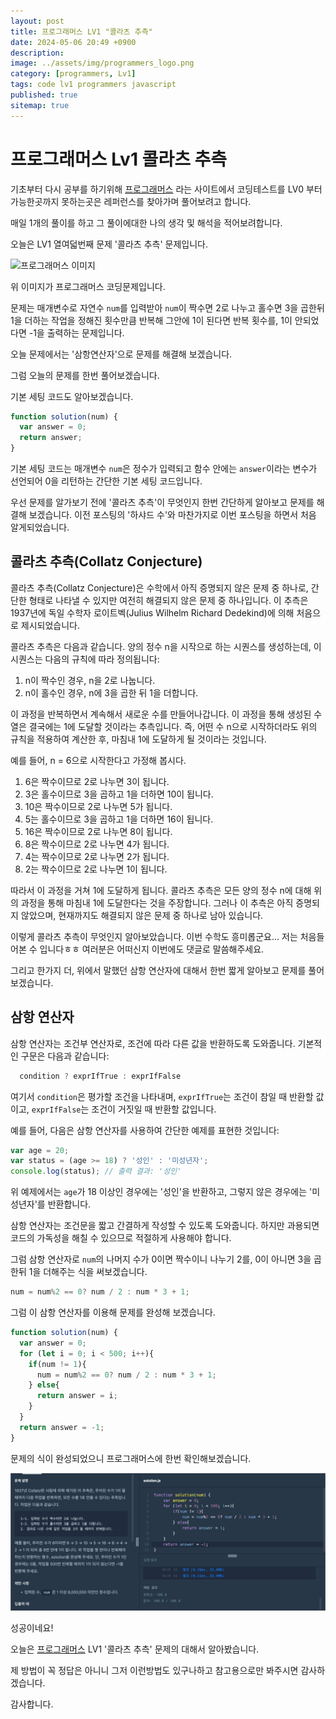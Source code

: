 ```yaml
---
layout: post
title: 프로그래머스 LV1 "콜라츠 추측"
date: 2024-05-06 20:49 +0900
description: 
image: ../assets/img/programmers_logo.png
category: [programmers, Lv1]
tags: code lv1 programmers javascript
published: true
sitemap: true
---
```


# 프로그래머스 Lv1 콜라츠 추측

  기초부터 다시 공부를 하기위해 [프로그래머스](https://programmers.co.kr/) 라는 사이트에서
  코딩테스트를 LV0 부터 가능한곳까지 못하는곳은 레퍼런스를 찾아가며 풀어보려고 합니다.
  
  매일 1개의 풀이를 하고 그 풀이에대한 나의 생각 및 해석을 적어보려합니다.

  오늘은 LV1 열여덟번째 문제 '콜라츠 추측' 문제입니다.

  ![프로그래머스 이미지](../assets/img/post39_01.jpg)

  위 이미지가 프로그래머스 코딩문제입니다.
  
  문제는 매개변수로 자연수 `num`를 입력받아 `num`이 짝수면 2로 나누고 홀수면 3을 곱한뒤 1을 더하는 작업을 정해진 횟수만큼 반복해 그안에 1이 된다면 반복 횟수를, 1이 안되었다면 -1을 출력하는 문제입니다.

  오늘 문제에서는 '삼항연산자'으로 문제를 해결해 보겠습니다.

  그럼 오늘의 문제를 한번 풀어보겠습니다.

  기본 세팅 코드도 알아보겠습니다.

```javascript
function solution(num) {
  var answer = 0;
  return answer;
}
```

기본 세팅 코드는 매개변수 `num`은 정수가 입력되고 함수 안에는 `answer`이라는 변수가 선언되어 0을 리턴하는 간단한 기본 세팅 코드입니다.

우선 문제를 알가보기 전에 '콜라츠 추측'이 무엇인지 한번 간단하게 알아보고 문제를 해결해 보겠습니다. 이전 포스팅의 '하샤드 수'와 마찬가지로 이번 포스팅을 하면서 처음 알게되었습니다.

## 콜라츠 추측(Collatz Conjecture)

콜라츠 추측(Collatz Conjecture)은 수학에서 아직 증명되지 않은 문제 중 하나로, 간단한 형태로 나타낼 수 있지만 여전히 해결되지 않은 문제 중 하나입니다. 이 추측은 1937년에 독일 수학자 로이트벡(Julius Wilhelm Richard Dedekind)에 의해 처음으로 제시되었습니다.

콜라츠 추측은 다음과 같습니다. 양의 정수 n을 시작으로 하는 시퀀스를 생성하는데, 이 시퀀스는 다음의 규칙에 따라 정의됩니다:

1. n이 짝수인 경우, n을 2로 나눕니다.
2. n이 홀수인 경우, n에 3을 곱한 뒤 1을 더합니다.

이 과정을 반복하면서 계속해서 새로운 수를 만들어나갑니다. 이 과정을 통해 생성된 수열은 결국에는 1에 도달할 것이라는 추측입니다. 즉, 어떤 수 n으로 시작하더라도 위의 규칙을 적용하여 계산한 후, 마침내 1에 도달하게 될 것이라는 것입니다.

예를 들어, n = 6으로 시작한다고 가정해 봅시다.

1. 6은 짝수이므로 2로 나누면 3이 됩니다.
2. 3은 홀수이므로 3을 곱하고 1을 더하면 10이 됩니다.
3. 10은 짝수이므로 2로 나누면 5가 됩니다.
4. 5는 홀수이므로 3을 곱하고 1을 더하면 16이 됩니다.
5. 16은 짝수이므로 2로 나누면 8이 됩니다.
6. 8은 짝수이므로 2로 나누면 4가 됩니다.
7. 4는 짝수이므로 2로 나누면 2가 됩니다.
8. 2는 짝수이므로 2로 나누면 1이 됩니다.

따라서 이 과정을 거쳐 1에 도달하게 됩니다. 콜라츠 추측은 모든 양의 정수 n에 대해 위의 과정을 통해 마침내 1에 도달한다는 것을 주장합니다. 그러나 이 추측은 아직 증명되지 않았으며, 현재까지도 해결되지 않은 문제 중 하나로 남아 있습니다.

이렇게 콜라츠 추측이 무엇인지 알아보았습니다. 이번 수학도 흥미롭군요... 저는 처음들어본 수 입니다ㅎㅎ 여러분은 어떠신지 이번에도 댓글로 말씀해주세요.

그리고 한가지 더, 위에서 말했던 삼항 연산자에 대해서 한번 짧게 알아보고 문제를 풀어보겠습니다.

## 삼항 연산자

삼항 연산자는 조건부 연산자로, 조건에 따라 다른 값을 반환하도록 도와줍니다. 기본적인 구문은 다음과 같습니다:

```javascript
  condition ? exprIfTrue : exprIfFalse
```

여기서 `condition`은 평가할 조건을 나타내며, `exprIfTrue`는 조건이 참일 때 반환할 값이고, `exprIfFalse`는 조건이 거짓일 때 반환할 값입니다.

예를 들어, 다음은 삼항 연산자를 사용하여 간단한 예제를 표현한 것입니다:

```javascript
var age = 20;
var status = (age >= 18) ? '성인' : '미성년자';
console.log(status); // 출력 결과: '성인'
```

위 예제에서는 `age`가 18 이상인 경우에는 '성인'을 반환하고, 그렇지 않은 경우에는 '미성년자'를 반환합니다.

삼항 연산자는 조건문을 짧고 간결하게 작성할 수 있도록 도와줍니다. 하지만 과용되면 코드의 가독성을 해칠 수 있으므로 적절하게 사용해야 합니다.

그럼 삼항 연산자로 `num`의 나머지 수가 0이면 짝수이니 나누기 2를, 0이 아니면 3을 곱한뒤 1을 더해주는 식을 써보겠습니다.

```javascript
num = num%2 == 0? num / 2 : num * 3 + 1;
```

그럼 이 삼항 연산자를 이용해 문제를 완성해 보겠습니다.

```javascript
function solution(num) {
  var answer = 0;
  for (let i = 0; i < 500; i++){
    if(num != 1){
      num = num%2 == 0? num / 2 : num * 3 + 1;
    } else{
      return answer = i;
    }
  }
  return answer = -1;
}
```

문제의 식이 완성되었으니 프로그래머스에 한번 확인해보겠습니다.

![프로그래머스 이미지](/assets/img/post39_02.jpg)

성공이네요!

오늘은 [프로그래머스](https://programmers.co.kr/) LV1 '콜라츠 추측' 문제의 대해서 알아봤습니다.

제 방법이 꼭 정답은 아니니 그저 이런방법도 있구나하고 참고용으로만 봐주시면 감사하겠습니다.

감사합니다.